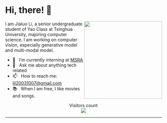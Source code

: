 # Hi, there! 👋

<img align="right" height="250" width="250" alt="" src="https://user-images.githubusercontent.com/74038190/229223156-0cbdaba9-3128-4d8e-8719-b6b4cf741b67.gif" />

I am Jialuo Li, a senior undergraduate student of Yao Class at Tsinghua University, majoring computer science. I am working on computer vision, especially generative model and multi-modal model.

- 🔭 &nbsp; I’m currently interning at [MSRA](https://www.microsoft.com/en-us/research/lab/microsoft-research-asia/)
- 💬 &nbsp; Ask me about anything tech related
- 📫 &nbsp; How to reach me: ljl20031007@gmail.com
- 📚 &nbsp; When I am free, I like movies and songs.

<!-- ### GitHub Stats ⭐
[![Github stats](https://github-readme-stats.vercel.app/api?username=Jialuo-Li&show_icons=true)](https://github.com/anuraghazra/github-readme-stats) -->


<p align="center"> 
  Visitors count<br>
  <img src="https://profile-counter.glitch.me/Jialuo-Li/count.svg" />
</p>

***

<!--
**garimasingh128/garimasingh128** is a ✨ _special_ ✨ repository because its `README.md` (this file) appears on your GitHub profile.

Here are some ideas to get you started:

- 🔭 I’m currently working on ...
- 🌱 I’m currently learning ...
- 👯 I’m looking to collaborate on ...
- 🤔 I’m looking for help with ...
- 💬 Ask me about ...
- 📫 How to reach me: ...
- 😄 Pronouns: ...
- ⚡ Fun fact: ...
-->